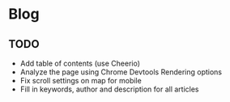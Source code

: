 # Blog

## TODO
- Add table of contents (use Cheerio)
- Analyze the page using Chrome Devtools Rendering options
- Fix scroll settings on map for mobile
- Fill in keywords, author and description for all articles

